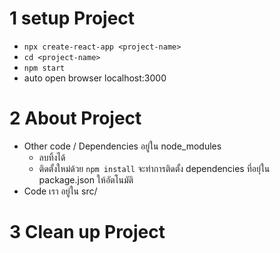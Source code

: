 # 1 setup Project

- `npx create-react-app <project-name>`
- `cd <project-name>`
- `npm start`
- auto open browser localhost:3000

# 2 About Project

- Other code / Dependencies อยู่ใน node_modules
    - ลบทิ้งได้
    - ติดตั้งใหม่ด้วย `npm install` จะทำการติดตั้ง dependencies ที่อยุ่ใน package.json ให้อัตโนมัติ
- Code เรา อยู่ใน src/

# 3 Clean up Project


